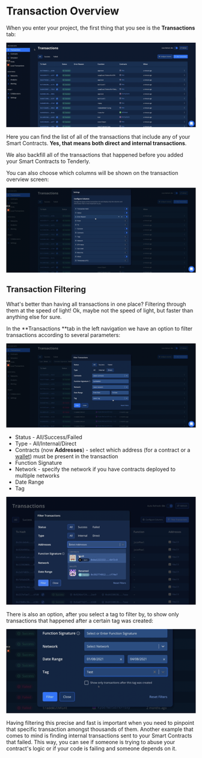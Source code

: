 # Transaction Overview

When you enter your project, the first thing that you see is the **Transactions** tab:

![](<../../.gitbook/assets/Screenshot 2021-10-14 at 15.16.56.png>)

Here you can find the list of all of the transactions that include any of your Smart Contracts. **Yes, that means both direct and internal transactions**.

We also backfill all of the transactions that happened before you added your Smart Contracts to Tenderly.

You can also choose which columns will be shown on the transaction overview screen:

![](<../../.gitbook/assets/Screenshot 2021-10-14 at 15.16.23.png>)

## Transaction Filtering

What's better than having all transactions in one place? Filtering through them at the speed of light! Ok, maybe not the speed of light, but faster than anything else for sure.

In the **Transactions **tab in the left navigation we have an option to filter transactions according to several parameters:

![](<../../.gitbook/assets/Screenshot 2021-10-14 at 15.08.19.png>)

* Status - All/Success/Failed
* Type - All/Internal/Direct
* Contracts (now **Addresses**) - select which address (for a contract or a [wallet](../wallets/)) must be present in the transaction
* Function Signature
* Network - specify the network if you have contracts deployed to multiple networks
* Date Range
* Tag

![](<../../.gitbook/assets/image (70) (1).png>)

There is also an option, after you select a tag to filter by, to show only transactions that happened after a certain tag was created:

![](<../../.gitbook/assets/Screenshot 2021-10-14 at 15.10.19.png>)

Having filtering this precise and fast is important when you need to pinpoint that specific transaction amongst thousands of them. Another example that comes to mind is finding internal transactions sent to your Smart Contracts that failed. This way, you can see if someone is trying to abuse your contract's logic or if your code is failing and someone depends on it.
